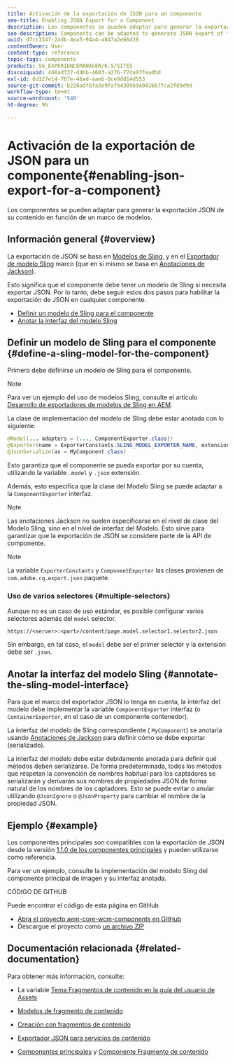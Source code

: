 ```yaml
---
title: Activación de la exportación de JSON para un componente
seo-title: Enabling JSON Export for a Component
description: Los componentes se pueden adaptar para generar la exportación JSON de su contenido en función de un marco de modelos.
seo-description: Components can be adapted to generate JSON export of their content based on a modeler framework.
uuid: d7cc3347-2adb-4ea5-94a4-a847a2e66d28
contentOwner: User
content-type: reference
topic-tags: components
products: SG_EXPERIENCEMANAGER/6.5/SITES
discoiquuid: 448ad337-d4bb-4603-a27b-77da93feadbd
exl-id: 6d127e14-767e-46ad-aaeb-0ce9dd14d553
source-git-commit: b220adf6fa3e9faf94389b9a9416b7fca2f89d9d
workflow-type: tm+mt
source-wordcount: '540'
ht-degree: 9%

---
```


# Activación de la exportación de JSON para un componente{#enabling-json-export-for-a-component}

Los componentes se pueden adaptar para generar la exportación JSON de su contenido en función de un marco de modelos.

## Información general {#overview}

La exportación de JSON se basa en [Modelos de Sling](https://sling.apache.org/documentation/bundles/models.html), y en el [Exportador de modelo Sling](https://sling.apache.org/documentation/bundles/models.html#exporter-framework-since-130) marco (que en sí mismo se basa en [Anotaciones de Jackson](https://github.com/FasterXML/jackson-annotations/wiki/Jackson-Annotations)).

Esto significa que el componente debe tener un modelo de Sling si necesita exportar JSON. Por lo tanto, debe seguir estos dos pasos para habilitar la exportación de JSON en cualquier componente.

* [Definir un modelo de Sling para el componente](/help/sites-developing/json-exporter-components.md#define-a-sling-model-for-the-component)
* [Anotar la interfaz del modelo Sling](#annotate-the-sling-model-interface)

## Definir un modelo de Sling para el componente {#define-a-sling-model-for-the-component}

Primero debe definirse un modelo de Sling para el componente.

>[!NOTE]
>
>Para ver un ejemplo del uso de modelos Sling, consulte el artículo [Desarrollo de exportadores de modelos de Sling en AEM](https://helpx.adobe.com/experience-manager/kt/platform-repository/using/sling-model-exporter-tutorial-develop.html).

La clase de implementación del modelo de Sling debe estar anotada con lo siguiente:

```java
@Model(... adapters = {..., ComponentExporter.class})
@Exporter(name = ExporterConstants.SLING_MODEL_EXPORTER_NAME, extensions = ExporterConstants.SLING_MODEL_EXTENSION)
@JsonSerialize(as = MyComponent.class)
```

Esto garantiza que el componente se pueda exportar por su cuenta, utilizando la variable `.model` y `.json` extensión.

Además, esto especifica que la clase del Modelo Sling se puede adaptar a la `ComponentExporter` interfaz.

>[!NOTE]
>
>Las anotaciones Jackson no suelen especificarse en el nivel de clase del Modelo Sling, sino en el nivel de interfaz del Modelo. Esto sirve para garantizar que la exportación de JSON se considere parte de la API de componente.

>[!NOTE]
>
>La variable `ExporterConstants` y `ComponentExporter` las clases provienen de `com.adobe.cq.export.json` paquete.

### Uso de varios selectores {#multiple-selectors}

Aunque no es un caso de uso estándar, es posible configurar varios selectores además del `model` selector.

```
https://<server>:<port>/content/page.model.selector1.selector2.json
```

Sin embargo, en tal caso, el `model` debe ser el primer selector y la extensión debe ser `.json`.

## Anotar la interfaz del modelo Sling {#annotate-the-sling-model-interface}

Para que el marco del exportador JSON lo tenga en cuenta, la interfaz del modelo debe implementar la variable `ComponentExporter` interfaz (o `ContainerExporter`, en el caso de un componente contenedor).

La interfaz del modelo de Sling correspondiente ( `MyComponent`) se anotaría usando [Anotaciones de Jackson](https://github.com/FasterXML/jackson-annotations/wiki/Jackson-Annotations) para definir cómo se debe exportar (serializado).

La interfaz del modelo debe estar debidamente anotada para definir qué métodos deben serializarse. De forma predeterminada, todos los métodos que respetan la convención de nombres habitual para los captadores se serializarán y derivarán sus nombres de propiedades JSON de forma natural de los nombres de los captadores. Esto se puede evitar o anular utilizando `@JsonIgnore` o `@JsonProperty` para cambiar el nombre de la propiedad JSON.

## Ejemplo {#example}

Los componentes principales son compatibles con la exportación de JSON desde la versión [1.1.0 de los componentes principales](https://docs.adobe.com/content/help/es-ES/experience-manager-core-components/using/introduction.html) y pueden utilizarse como referencia.

Para ver un ejemplo, consulte la implementación del modelo Sling del componente principal de imagen y su interfaz anotada.

CÓDIGO DE GITHUB

Puede encontrar el código de esta página en GitHub

* [Abra el proyecto aem-core-wcm-components en GitHub](https://github.com/Adobe-Marketing-Cloud/aem-core-wcm-components)
* Descargue el proyecto como [un archivo ZIP](https://github.com/Adobe-Marketing-Cloud/aem-core-wcm-components/archive/master.zip)

## Documentación relacionada {#related-documentation}

Para obtener más información, consulte:

* La variable [Tema Fragmentos de contenido en la guía del usuario de Assets](https://helpx.adobe.com/experience-manager/6-4/assets/user-guide.html?topic=/experience-manager/6-4/assets/morehelp/content-fragments.ug.js)

* [Modelos de fragmento de contenido](/help/assets/content-fragments/content-fragments-models.md)
* [Creación con fragmentos de contenido](/help/sites-authoring/content-fragments.md)
* [Exportador JSON para servicios de contenido](/help/sites-developing/json-exporter.md)
* [Componentes principales](https://docs.adobe.com/content/help/en/experience-manager-core-components/using/introduction.html) y [Componente Fragmento de contenido](https://helpx.adobe.com/experience-manager/core-components/using/content-fragment-component.html)
